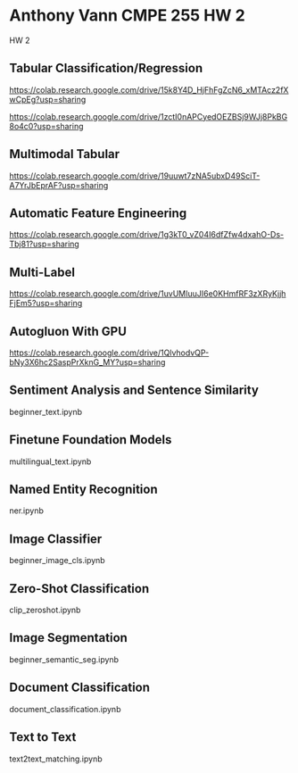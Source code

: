 # Anthony Vann CMPE 255 HW 2
HW 2 

## Tabular Classification/Regression
https://colab.research.google.com/drive/15k8Y4D_HjFhFgZcN6_xMTAcz2fXwCpEg?usp=sharing

https://colab.research.google.com/drive/1zctI0nAPCyedOEZBSj9WJj8PkBG8o4c0?usp=sharing

## Multimodal Tabular
https://colab.research.google.com/drive/19uuwt7zNA5ubxD49SciT-A7YrJbEprAF?usp=sharing

## Automatic Feature Engineering
https://colab.research.google.com/drive/1g3kT0_vZ04I6dfZfw4dxahO-Ds-Tbj81?usp=sharing

## Multi-Label
https://colab.research.google.com/drive/1uvUMIuuJI6e0KHmfRF3zXRyKjjhFjEm5?usp=sharing

## Autogluon With GPU
https://colab.research.google.com/drive/1QlvhodvQP-bNy3X6hc2SaspPrXknG_MY?usp=sharing

## Sentiment Analysis and Sentence Similarity
beginner_text.ipynb

## Finetune Foundation Models
multilingual_text.ipynb

## Named Entity Recognition
ner.ipynb

## Image Classifier
beginner_image_cls.ipynb

## Zero-Shot Classification
clip_zeroshot.ipynb

## Image Segmentation
beginner_semantic_seg.ipynb

## Document Classification
document_classification.ipynb

## Text to Text
text2text_matching.ipynb


